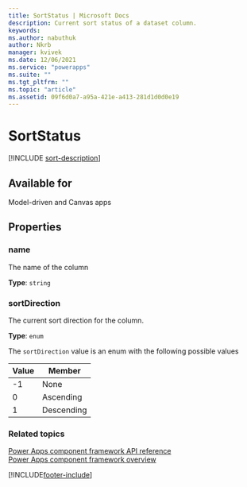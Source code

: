 ```yaml
---
title: SortStatus | Microsoft Docs
description: Current sort status of a dataset column.
keywords:
ms.author: nabuthuk
author: Nkrb
manager: kvivek
ms.date: 12/06/2021
ms.service: "powerapps"
ms.suite: ""
ms.tgt_pltfrm: ""
ms.topic: "article"
ms.assetid: 09f6d0a7-a95a-421e-a413-281d1d0d0e19
---
```


# SortStatus

[!INCLUDE [sort-description](includes/sortstatus-description.md)]

## Available for

Model-driven and Canvas apps

## Properties

### name

The name of the column

**Type**: `string`

### sortDirection

The current sort direction for the column.

**Type**: `enum`

The `sortDirection` value is an enum with the following possible values

| Value | Member     |
| ----- | ---------- |
| -1    | None       |
| 0     | Ascending  |
| 1     | Descending |

### Related topics

[Power Apps component framework API reference](../reference/index.md)<br/>
[Power Apps component framework overview](../overview.md)

[!INCLUDE[footer-include](../../../includes/footer-banner.md)]
